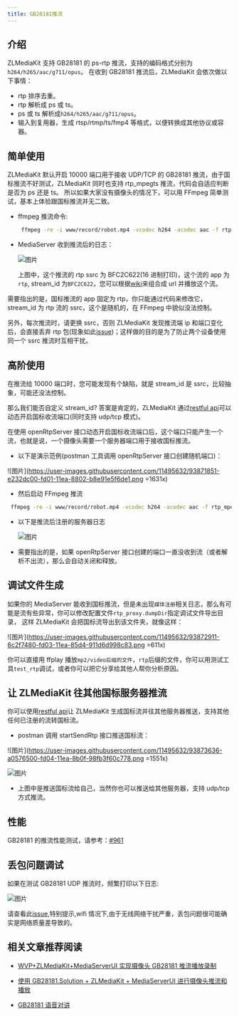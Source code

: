 ```yaml
---
title: GB28181推流
---
```


## 介绍

ZLMediaKit 支持 GB28181 的 ps-rtp 推流，支持的编码格式分别为 `h264/h265/aac/g711/opus`。
在收到 GB28181 推流后，ZLMediaKit 会依次做以下事情：

- rtp 排序去重。
- rtp 解析成 ps 或 ts。
- ps 或 ts 解析成`h264/h265/aac/g711/opus`。
- 输入到复用器，生成 rtsp/rtmp/ts/fmp4 等格式，以便转换成其他协议或容器。

## 简单使用

ZLMediaKit 默认开启 10000 端口用于接收 UDP/TCP 的 GB28181 推流，由于国标推流不好测试，ZLMediaKit 同时也支持 rtp_mpegts 推流，代码会自适应判断是否为 ps 还是 ts。
所以如果大家没有摄像头的情况下，可以用 FFmpeg 简单测试，基本上体验跟国标推流并无二致。

- ffmpeg 推流命令:

  ```bash
   ffmpeg -re -i www/record/robot.mp4 -vcodec h264 -acodec aac -f rtp_mpegts rtp://127.0.0.1:10000
  ```

- MediaServer 收到推流后的日志：

  ![图片](/images/gb28181_push_streaming_1.png)

  上图中，这个推流的 rtp ssrc 为 BFC2C622(16 进制打印)，这个流的 app 为`rtp`, stream_id 为`BFC2C622`，您可以根据[wiki](../../media_server/play_url_rules.md)来组合成 url 并播放这个流。

需要指出的是，国标推流的 app 固定为 rtp，你只能通过代码来修改它，stream_id 为 rtp 流的 ssrc，这个是随机的，在 FFmpeg 中貌似没法控制。

另外，每次推流时，请更换 ssrc，否则 ZLMediaKit 发现推流端 ip 和端口变化后，会直接丢弃 rtp 包(现象如此[issue](https://github.com/xia-chu/ZLMediaKit/issues/267))；这样做的目的是为了防止两个设备使用同一个 ssrc 推流时互相干扰。

## 高阶使用

在推流给 10000 端口时，您可能发现有个缺陷，就是 stream_id 是 ssrc，比较抽象，可能还没法控制。

那么我们能否自定义 stream_id? 答案是肯定的，ZLMediaKit 通过[restful api](../../media_server/restful_api.md#24indexapiopenrtpserver)可以动态开启国标收流端口(同时支持 udp/tcp 模式)。

在使用 openRtpServer 接口动态开启国标收流端口后，这个端口只能产生一个流，也就是说，一个摄像头需要一个服务器端口用于接收国标推流。

- 以下是演示范例(postman 工具调用 openRtpServer 接口创建随机端口)：

![图片](https://user-images.githubusercontent.com/11495632/93871851-e232dc00-fd01-11ea-8802-b8e91e5f6de1.png =1631x)

- 然后启动 FFmpeg 推流

```bash
 ffmpeg -re -i www/record/robot.mp4 -vcodec h264 -acodec aac -f rtp_mpegts rtp://127.0.0.1:50077
```

- 以下是推流后注册的服务器日志

  ![图片](/images/gb28181_push_streaming_2.png)

- 需要指出的是，如果 openRtpServer 接口创建的端口一直没收到流（或者解析不出流），那么会自动关闭和释放。

## 调试文件生成

如果你的 MediaServer 能收到国标推流，但是未出现`媒体注册`相关日志，那么有可能是流有些异常，你可以修改配置文件`rtp_proxy.dumpDir`指定调试文件导出目录，
这样 ZLMediaKit 会把国标流导出到该文件夹，就像这样：

![图片](https://user-images.githubusercontent.com/11495632/93872911-6c2f7480-fd03-11ea-85d4-911d6d998c83.png =611x)

你可以直接用 ffplay 播放`mp2/video后缀的文件`，`rtp`后缀的文件，你可以用测试工具`test_rtp`调试，或者你可以把它分享给其他人帮你分析原因。

## 让 ZLMediaKit 往其他国标服务器推流

你可以使用[restful api](../../media_server/restful_api.md#27indexapistartsendrtp)让 ZLMediaKit 生成国标流并往其他服务器推送，支持其他任何已注册的流转国标流。

- postman 调用 startSendRtp 接口推送国标流：

![图片](https://user-images.githubusercontent.com/11495632/93873636-a0576500-fd04-11ea-8b0f-98fb3f60c778.png =1551x)

![图片](/images/gb28181_push_streaming_3.png)

- 上图中是推送国标流给自己，当然你也可以推送给其他服务器，支持 udp/tcp 方式推流。

## 性能

GB28181 的推流性能测试，请参考：[#961](https://github.com/ZLMediaKit/ZLMediaKit/issues/961)

## 丢包问题调试

如果在测试 GB28181 UDP 推流时，频繁打印以下日志:

![图片](/images/gb28181_push_streaming_4.png)

请查看此[issue](https://github.com/ZLMediaKit/ZLMediaKit/issues/1221),特别提示,wifi 情况下,由于无线网络干扰严重，丢包问题很可能确实是网络质量差导致的。

## 相关文章推荐阅读

- [WVP+ZLMediaKit+MediaServerUI 实现摄像头 GB28181 推流播放录制](https://notemi.cn/wvp---zlmedia-kit---mediaserverui-to-realize-streaming-playback-and-recording-of-camera-gb28181.html)

- [使用 GB28181.Solution + ZLMediaKit + MediaServerUI 进行摄像头推流和播放](http://dlgcy.com/gb28181-solution-zlmediakit-mediaserverui/)

- [GB28181 语音对讲](https://github.com/ZLMediaKit/ZLMediaKit/issues/2217)
